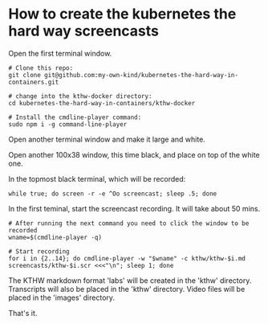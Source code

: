 # How to create the kubernetes the hard way screencasts

Open the first terminal window.

```none
# Clone this repo:
git clone git@github.com:my-own-kind/kubernetes-the-hard-way-in-containers.git

# change into the kthw-docker directory:
cd kubernetes-the-hard-way-in-containers/kthw-docker

# Install the cmdline-player command:
sudo npm i -g command-line-player
```

Open another terminal window and make it large and white.

Open another 100x38 window, this time black, and place on top of the white one.

In the topmost black terminal, which will be recorded:

```none
while true; do screen -r -e ^Oo screencast; sleep .5; done
```

In the first teminal, start the screencast recording. It will take about 50 mins.

```none
# After running the next command you need to click the window to be recorded
wname=$(cmdline-player -q)

# Start recording
for i in {2..14}; do cmdline-player -w "$wname" -c kthw/kthw-$i.md screencasts/kthw-$i.scr <<<"\n"; sleep 1; done
```

The KTHW markdown format 'labs' will be created in the 'kthw' directory. Transcripts will also be placed in the 'kthw' directory. Video files will be placed in the 'images' directory.

That's it.
